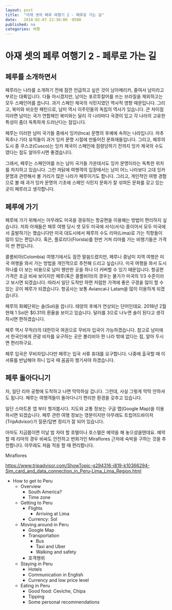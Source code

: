 ```yaml
---
layout: post
title:  "아재 셋의 페루 여행기 2 - 페루로 가는 길"
date:   2018-02-07 22:30:00 -0500
published: no
categories: 여행
---
```


# 아재 셋의 페루 여행기 2 - 페루로 가는 길

## 페루를 소개하면서

페루라는 나라를 소개하기 전에 잠깐 언급하고 싶은 것이 남아메리카, 줄여서
남미라고 부르는 대륙입니다. 다들 아시겠지만, 남미는 포르투칼어를 쓰는 브라질을
제외하고는 모두 스페인어를 씁니다. 과거 스페인 제국의 식민지였던 역사적 영향
때문입니다. 그리고, 북미와 비슷한 패턴으로, 남미 역시 이주민들의 독립의 역사가
있습니다. 큰 차이점이라면 남미는 국가 연합체인 북미와는 달리 각 나라마다
국경이 있고 각 나라의 고유한 특성이 좀더 독특하게 드러난다는 점입니다.

페루는 이러한 남미 국가들 중에서 잉카(Inca) 문명의 후예에 속하는 나라입니다.
마추픽추나 기타 유적들이 과거 잉카 문명 시절에 만들어진 문화재들입니다.
그리고, 페루의 도시 중 쿠스코(Cusco)는 잉카 제국이 스페인에 점령당하기 전까지
잉카 제국의 수도였다는 점도 알아두시면 좋겠습니다.

그래서, 페루는 스페인어를 쓰는 남미 국가들 가운데서도 잉카 문명이라는 독특한
위치를 차지하고 있습니다. 그런 까닭에 여행객의 입장에서는 남미 어느 나라보다
고대 잉카 문명과 관련해서 볼 거리가 많은 나라가 페루이기도 합니다. 그리고,
개인적인 여행 경험으로 볼 때 과거 잉카 문명의 기초에 스페인 식민지 문화가 잘
섞여든 문화를 갖고 있는 곳이 페루라고 생각합니다.

## 페루에 가기

페루에 가기 위해서는 아무래도 미국을 경유하는 항공편을 이용해는 방법이
편리하지 싶습니다. 저희 아재들은 페루 여행 당시 셋 모두 미국에 서식(서식)
중이어서 모두 미국에서 출발하기는 했습니다만 미국 대도시에서 페루의 수도
리마(Lima)로 가는 직항들이 많이 있는 편입니다. 혹은, 플로리다(Florida)를 한번
거쳐 리마를 가는 비행기들은 가격이 싼 편입니다.

콜롬비아(Colombia) 여행기에서도 잠깐 말씀드렸지만, 페루나 중남미 지역 여행은
미국 여행을 와서 가는 방법을 개인적으로 추천해 드리고 싶습니다. 미국 여행을
와서 도시 하나를 더 보는 비용으로 남미 웬만한 곳을 하나 더 커버할 수 있기
때문입니다. 항공편 가격은 조금 비싸 보이지만 페루(혹은 콜롬비아)의 경우는
물가가 미국의 1/3 수준이라고 보시면 되겠습니다. 따라서 일단 도착만 하면 저럼한
가격에 좋은 구경을 많이 할 수 있는 곳이 페루가 되겠습니다. 항공사는 보통
Avianca나 Latam을 많이 이용하게 되겠습니다.

페루의 화폐단위는 솔(Sol)을 씁니다. 태양의 후예가 연상되는 단어인데요. 2018년
2월 현재 1 Sol은 $0.31의 환율을 보이고 있습니다. 달러를 3으로 나누면 솔이 된다고 
생각하시면 편하겠습니다.

페루 역시 무적(!)의 대한민국 여권으로 무비자 입국이 가능하겠습니다. 참고로
남미에서 한국인에게 관광 비자를 요구하는 곳은 볼리비아 한 나라 밖에 없다는 점,
알아 두시면 편리하구요.

페루 입국은 무비자입니다만 페루는 입국 서류 휴대를 요구합니다. 나중에 출국할
때 이 서류를 반납해야 하니 입국 때 꼼꼼히 챙기셔야 하겠습니다.

## 페루 돌아다니기

자, 일단 리마 공항에 도착하고 나면 막막하실 겁니다. 그런데, 사실 그렇게 막막
안하셔도 됩니다. 페루는 여행객들이 돌아다니기 편리한 환경을 갖추고 있습니다.

일단 스마트폰 앱 부터 챙겨봅시다. 지도와 교통 정보는 구글 맵(Google Map)을
이용하시면 되겠습니다. 페루 관련 여행 정보는 영문이지만 아무래도
트립어드바이저(TripAdvisor)가 질문/답변 정리가 잘 되어 있습니다. 

아마도 지금쯤이면 이날 밤 자야 할 호텔이나 호스텔은 예약을 해 놓으셨을텐데요.
예약할 때 리마의 경우 비싸도 안전하고 번화가인 Miraflores 근처에 숙박을 구하는 것을
추천합니다. 아무래도 처음 적응 할 때 편리합니다.

Miraflores

https://www.tripadvisor.com/ShowTopic-g294316-i819-k10366294-Sim_card_and_data_connection_in_Peru-Lima_Lima_Region.html

  * How to get to Peru
    - Overview
      * South America?
      * Time zone
    - Getting to Peru
      * Flights
        - Arriving at Lima
      * Currency: Sol      
    - Moving around in Peru
      * Google Map         
      * Transportation     
        - Bus              
        - Taxi and Uber    
        - Walking and safety                           
      * 호객행위           
    - Staying in Peru      
      * Hotels             
      * Communication in English                       
      * Currency and low price level                   
    - Eating in Peru       
      * Good food: Ceviche, Chipa                      
      * Tipping            
      * Some personal recommendations

